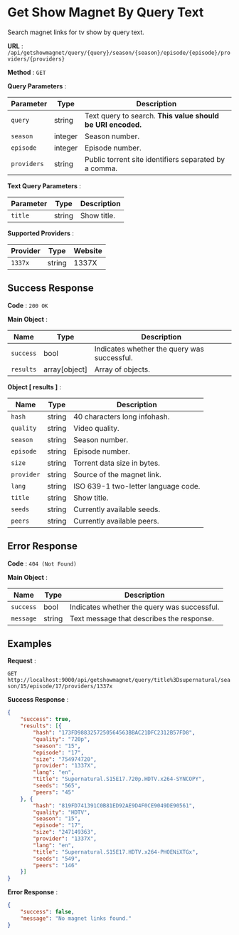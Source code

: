 # Get Show Magnet By Query Text

Search magnet links for tv show by query text.

**URL** : `/api/getshowmagnet/query/{query}/season/{season}/episode/{episode}/providers/{providers}`

**Method** : `GET`

**Query Parameters** :

| Parameter | Type | Description |
| --- | --- | --- |
| `query` | string | Text query to search. **This value should be URI encoded.**|
| `season` | integer | Season number.|
| `episode` | integer | Episode number.|
| `providers` | string | Public torrent site identifiers separated by a comma.|

**Text Query Parameters** :

| Parameter | Type | Description |
| --- | --- | --- |
| `title` | string | Show title.|

**Supported Providers** :

| Provider | Type | Website |
| --- | --- | --- |
| `1337x` | string | 1337X|

## Success Response

**Code** : `200 OK`

**Main Object** :

| Name | Type | Description |
| --- | --- | --- |
| `success` | bool | Indicates whether the query was successful.|
| `results` | array[object] | Array of objects.|

**Object [ results ]** :

| Name | Type | Description |
| --- | --- | --- |
| `hash` | string | 40 characters long infohash.|
| `quality` | string | Video quality.|
| `season` | string | Season number.|
| `episode` | string | Episode number.|
| `size` | string | Torrent data size in bytes.|
| `provider` | string | Source of the magnet link.|
| `lang` | string | ISO 639-1 two-letter language code.|
| `title` | string | Show title.|
| `seeds` | string | Currently available seeds.|
| `peers` | string | Currently available peers.|

## Error Response

**Code** : `404 (Not Found)`

**Main Object** :

| Name | Type | Description |
| --- | --- | --- |
| `success` | bool | Indicates whether the query was successful.|
| `message` | string | Text message that describes the response.|

## Examples

**Request** :

`GET http://localhost:9000/api/getshowmagnet/query/title%3Dsupernatural/season/15/episode/17/providers/1337x`

**Success Response** :

```json
{
    "success": true,
    "results": [{
        "hash": "173FD9883257250564563BBAC21DFC2312B57FD8",
        "quality": "720p",
        "season": "15",
        "episode": "17",
        "size": "754974720",
        "provider": "1337X",
        "lang": "en",
        "title": "Supernatural.S15E17.720p.HDTV.x264-SYNCOPY",
        "seeds": "565",
        "peers": "45"
    }, {
        "hash": "819FD741391C0B81ED92AE9D4F0CE9049DE90561",
        "quality": "HDTV",
        "season": "15",
        "episode": "17",
        "size": "247149363",
        "provider": "1337X",
        "lang": "en",
        "title": "Supernatural.S15E17.HDTV.x264-PHOENiXTGx",
        "seeds": "549",
        "peers": "146"
    }]
}
```

**Error Response** :

```json
{
    "success": false,
    "message": "No magnet links found."
}
```